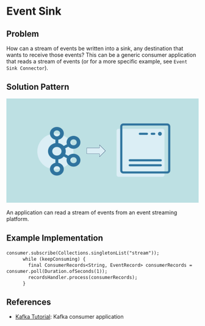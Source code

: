 # Event Sink

## Problem
How can a stream of events be written into a sink, any destination that wants to receive those events?
This can be a generic consumer application that reads a stream of events (or for a more specific example, see `Event Sink Connector`).

## Solution Pattern

![event-sink](../img/event-sink.png)

An application can read a stream of events from an event streaming platform.

## Example Implementation

```
consumer.subscribe(Collections.singletonList("stream"));
      while (keepConsuming) { 
        final ConsumerRecords<String, EventRecord> consumerRecords = consumer.poll(Duration.ofSeconds(1));  
        recordsHandler.process(consumerRecords); 
      }
```

## References
* [Kafka Tutorial](https://kafka-tutorials.confluent.io/creating-first-apache-kafka-consumer-application/kafka.html): Kafka consumer application
